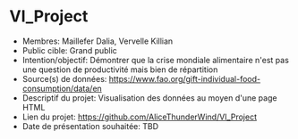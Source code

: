 # VI_Project

- Membres: Maillefer Dalia, Vervelle Killian
- Public cible: Grand public
- Intention/objectif: Démontrer que la crise mondiale alimentaire n'est pas une question de productivité mais bien de répartition
- Source(s) de données: https://www.fao.org/gift-individual-food-consumption/data/en
- Descriptif du projet: Visualisation des données au moyen d'une page HTML
- Lien du projet: https://github.com/AliceThunderWind/VI_Project
- Date de présentation souhaitée: TBD
